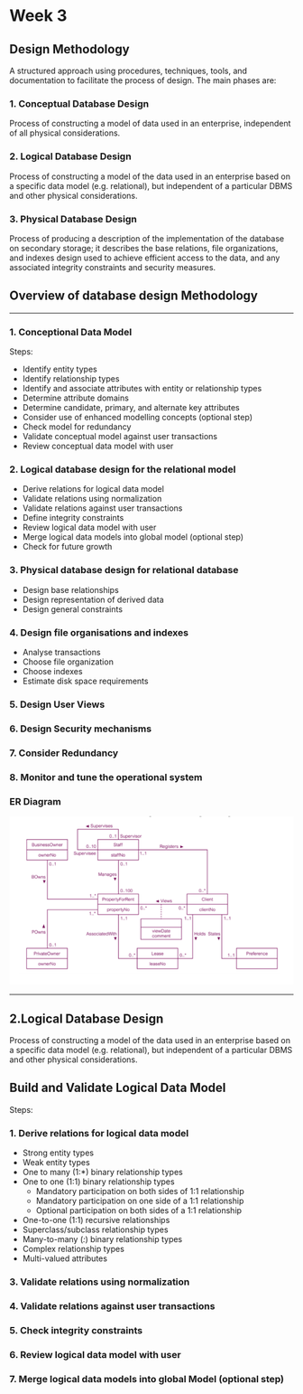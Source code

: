 # Week 3

## Design Methodology

A structured approach using procedures,
techniques, tools, and documentation to
facilitate the process of design. The main phases are:

### 1. Conceptual Database Design

Process of constructing a model of
data used in an enterprise, independent of all
physical considerations.

### 2. Logical Database Design

Process of constructing a model of the
data used in an enterprise based on a specific
data model (e.g. relational), but independent
of a particular DBMS and other physical
considerations.

### 3. Physical Database Design

Process of producing a description of the
implementation of the database on secondary
storage; it describes the base relations, file
organizations, and indexes design used to
achieve efficient access to the data, and any
associated integrity constraints and security
measures.

## Overview of database design Methodology

---

### 1. Conceptional Data Model

Steps:

- Identify entity types
- Identify relationship types
- Identify and associate attributes with
  entity or relationship types
- Determine attribute domains
- Determine candidate, primary, and
  alternate key attributes
- Consider use of enhanced modelling
  concepts (optional step)
- Check model for redundancy
- Validate conceptual model against user
  transactions
- Review conceptual data model with user

### 2. Logical database design for the relational model

- Derive relations for logical data model
- Validate relations using normalization
- Validate relations against user
  transactions
- Define integrity constraints
- Review logical data model with user
- Merge logical data models into global
  model (optional step)
- Check for future growth

### 3. Physical database design for relational database

- Design base relationships
- Design representation of derived data
- Design general constraints

### 4. Design file organisations and indexes

- Analyse transactions
- Choose file organization
- Choose indexes
- Estimate disk space requirements

### 5. Design User Views

### 6. Design Security mechanisms

### 7. Consider Redundancy

### 8. Monitor and tune the operational system

### ER Diagram

![er-diagram](images/er-diagram.png)

---

## 2.Logical Database Design

Process of constructing a model of the
data used in an enterprise based on a specific
data model (e.g. relational), but independent
of a particular DBMS and other physical
considerations.

## Build and Validate Logical Data Model

Steps:

### 1. Derive relations for logical data model

- Strong entity types
- Weak entity types
- One to many (1:\*) binary relationship types
- One to one (1:1) binary relationship types
  - Mandatory participation on both sides of 1:1 relationship
  - Mandatory participation on one side of a 1:1 relationship
  - Optional participation on both sides of a 1:1 relationship
- One-to-one (1:1) recursive relationships
- Superclass/subclass relationship types
- Many-to-many (_:_) binary relationship types
- Complex relationship types
- Multi-valued attributes

### 3. Validate relations using normalization

### 4. Validate relations against user transactions

### 5. Check integrity constraints

### 6. Review logical data model with user

### 7. Merge logical data models into global Model (optional step)
